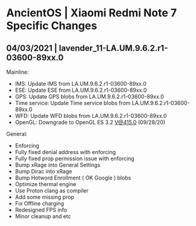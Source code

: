 # AncientOS | Xiaomi Redmi Note 7 Specific Changes
## 04/03/2021 | lavender_11-LA.UM.9.6.2.r1-03600-89xx.0
Mainline:
 - IMS: Update IMS from LA.UM.9.6.2.r1-03600-89xx.0
 - ESE: Update ESE from LA.UM.9.6.2.r1-03600-89xx.0
 - GPS: Update GPS blobs from LA.UM.9.6.2.r1-03600-89xx.0
 - Time service: Update Time service blobs from LA.UM.9.6.2.r1-03600-89xx.0
 - WFD: Update WFD blobs from LA.UM.9.6.2.r1-03600-89xx.0
 - OpenGL: Downgrade to OpenGL ES 3.2 V@415.0 (09/28/20) 

General:
 - Enforcing
 - Fully fixed denial address with enforcing
 - Fully fixed prop permission issue with enforcing
 - Bump xRage into General Settings
 - Bump Dirac into xRage
 - Bump Hotword Enrollment ( OK Google ) blobs
 - Optimize thermal engine
 - Use Proton clang as compiler
 - Add some missing prop
 - Fix Offline charging
 - Redesigned FPS info
 - Minor cleanup and etc